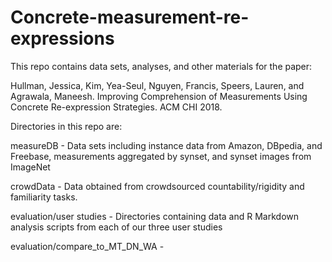 # Concrete-measurement-re-expressions
This repo contains data sets, analyses, and other materials for the paper:

  Hullman, Jessica, Kim, Yea-Seul, Nguyen, Francis, Speers, Lauren, and Agrawala, Maneesh. Improving Comprehension of 
  Measurements Using Concrete Re-expression Strategies. ACM CHI 2018. 

Directories in this repo are:

  measureDB - Data sets including instance data from Amazon, DBpedia, and Freebase, measurements aggregated by synset, and 
  synset images from ImageNet

  crowdData - Data obtained from crowdsourced countability/rigidity and familiarity tasks.

  evaluation/user studies - Directories containing data and R Markdown analysis scripts from each of our three user studies

  evaluation/compare_to_MT_DN_WA - 
